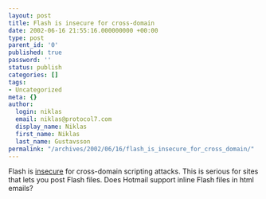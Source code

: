 ```yaml
---
layout: post
title: Flash is insecure for cross-domain
date: 2002-06-16 21:55:16.000000000 +00:00
type: post
parent_id: '0'
published: true
password: ''
status: publish
categories: []
tags:
- Uncategorized
meta: {}
author:
  login: niklas
  email: niklas@protocol7.com
  display_name: Niklas
  first_name: Niklas
  last_name: Gustavsson
permalink: "/archives/2002/06/16/flash_is_insecure_for_cross_domain/"
---
```

Flash is [insecure](http://eyeonsecurity.net/papers/flash-xss.htm) for cross-domain scripting attacks. This is serious for sites that lets you post Flash files. Does Hotmail support inline Flash files in html emails?

